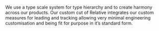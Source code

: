 We use a type scale system for type hierarchy and to create harmony across our products. 
Our custom cut of Relative integrates our custom measures for leading and tracking allowing very minimal engineering customisation and being fit for purpose in it’s standard form.